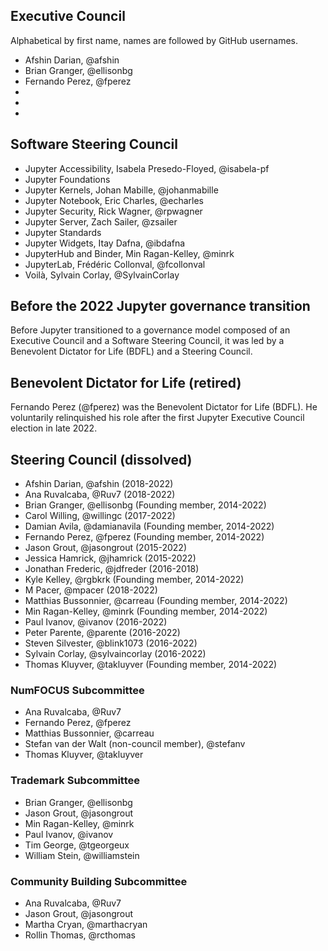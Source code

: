 ## Executive Council

Alphabetical by first name, names are followed by GitHub usernames.

- Afshin Darian, @afshin
- Brian Granger, @ellisonbg
- Fernando Perez, @fperez
-
-
-

## Software Steering Council

- Jupyter Accessibility, Isabela Presedo-Floyed, @isabela-pf
- Jupyter Foundations
- Jupyter Kernels, Johan Mabille, @johanmabille
- Jupyter Notebook, Eric Charles, @echarles
- Jupyter Security, Rick Wagner, @rpwagner
- Jupyter Server, Zach Sailer, @zsailer
- Jupyter Standards
- Jupyter Widgets, Itay Dafna, @ibdafna
- JupyterHub and Binder, Min Ragan-Kelley, @minrk
- JupyterLab, Frédéric Collonval, @fcollonval
- Voilà, Sylvain Corlay, @SylvainCorlay

## Before the 2022 Jupyter governance transition
Before Jupyter transitioned to a governance model composed of an Executive
Council and a Software Steering Council, it was led by a Benevolent Dictator for
Life (BDFL) and a Steering Council.

## Benevolent Dictator for Life (retired)

Fernando Perez (@fperez) was the Benevolent Dictator for Life (BDFL). He
voluntarily relinquished his role after the first Jupyter Executive Council
election in late 2022.

## Steering Council (dissolved)

- Afshin Darian, @afshin (2018-2022)
- Ana Ruvalcaba, @Ruv7 (2018-2022)
- Brian Granger, @ellisonbg (Founding member, 2014-2022)
- Carol Willing, @willingc (2017-2022)
- Damian Avila, @damianavila (Founding member, 2014-2022)
- Fernando Perez, @fperez (Founding member, 2014-2022)
- Jason Grout, @jasongrout (2015-2022)
- Jessica Hamrick, @jhamrick (2015-2022)
- Jonathan Frederic, @jdfreder (2016-2018)
- Kyle Kelley, @rgbkrk (Founding member, 2014-2022)
- M Pacer, @mpacer (2018-2022)
- Matthias Bussonnier, @carreau (Founding member, 2014-2022)
- Min Ragan-Kelley, @minrk (Founding member, 2014-2022)
- Paul Ivanov, @ivanov (2016-2022)
- Peter Parente, @parente (2016-2022)
- Steven Silvester, @blink1073 (2016-2022)
- Sylvain Corlay, @sylvaincorlay (2016-2022)
- Thomas Kluyver, @takluyver (Founding member, 2014-2022)

### NumFOCUS Subcommittee

- Ana Ruvalcaba, @Ruv7
- Fernando Perez, @fperez
- Matthias Bussonnier, @carreau
- Stefan van der Walt (non-council member), @stefanv
- Thomas Kluyver, @takluyver


### Trademark Subcommittee

- Brian Granger, @ellisonbg
- Jason Grout, @jasongrout
- Min Ragan-Kelley, @minrk
- Paul Ivanov, @ivanov
- Tim George, @tgeorgeux
- William Stein, @williamstein

### Community Building Subcommittee

- Ana Ruvalcaba, @Ruv7
- Jason Grout, @jasongrout
- Martha Cryan, @marthacryan
- Rollin Thomas, @rcthomas

